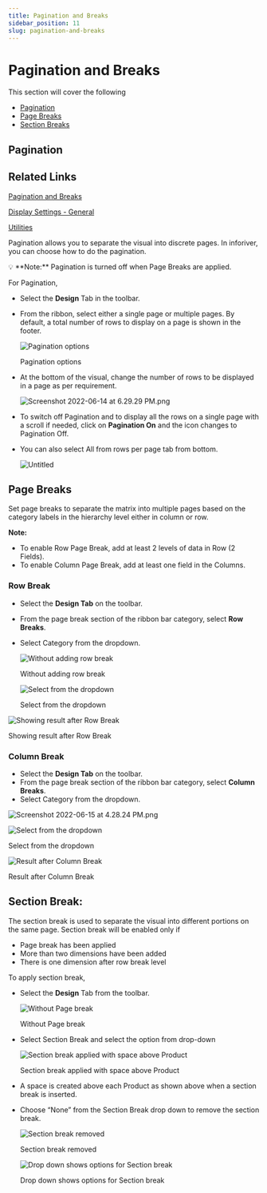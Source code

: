 ```yaml
---
title: Pagination and Breaks
sidebar_position: 11
slug: pagination-and-breaks
---
```

# Pagination and Breaks

This section will cover the following

- [Pagination](https://www.notion.so/Pagination-and-Breaks-afe1b0fc179c4e4d983f95b2a52c34f6)
- [Page Breaks](https://www.notion.so/Pagination-and-Breaks-afe1b0fc179c4e4d983f95b2a52c34f6)
- [Section Breaks](https://www.notion.so/Pagination-and-Breaks-afe1b0fc179c4e4d983f95b2a52c34f6)

## **Pagination**

## Related Links

[Pagination and Breaks](settings/pagination-and-breaks)

[Display Settings - General](settings/display-settings---general/)

[Utilities](https://www.notion.so/Utilities-b89462aaff2b42f3a49e986b985dd005)

Pagination allows you to separate the visual into discrete pages. In inforiver, you can choose how to do the pagination.

<aside>
💡 **Note:** Pagination is turned off when Page Breaks are applied.

</aside>

For Pagination,

- Select the **Design** Tab in the toolbar.
- From the ribbon, select either a single page or multiple pages. By default, a total number of rows to display on a page is shown in the footer.
    
    ![Pagination options](/img/Setting/Pagination/pagination1.png)

    Pagination options
    
- At the bottom of the visual, change the number of rows to be displayed in a page as per requirement.
    
    ![Screenshot 2022-06-14 at 6.29.29 PM.png](/img/Setting/Pagination/pagination2.png)
    
- To switch off Pagination and to display all the rows on a single page with a scroll if needed, click on **Pagination On** and the icon changes to Pagination Off.
- You can also select All from rows per page tab from bottom.
    
    ![Untitled](/img/Setting/Pagination/pagination3.png)

## Page Breaks

Set page breaks to separate the matrix into multiple pages based on the category labels in the hierarchy level either in column or row.

**Note:**

- To enable Row Page Break, add at least 2 levels of data in Row (2 Fields).
- To enable Column Page Break, add at least one field in the Columns.

### **Row Break**

- Select the **Design Tab** on the toolbar.
- From the page break section of the ribbon bar category, select **Row Breaks**.
- Select Category from the dropdown.
    
    ![Without adding row break](/img/Setting/Pagination/pagination4.png)

    Without adding row break
    
    ![Select from the dropdown](/img/Setting/Pagination/pagination5.png)
    
    Select from the dropdown
    

![Showing result after Row Break](/img/Setting/Pagination/pagination6.png)

Showing result after Row Break

### Column Break

- Select the **Design Tab** on the toolbar.
- From the page break section of the ribbon bar category, select **Column Breaks**.
- Select Category from the dropdown.

![Screenshot 2022-06-15 at 4.28.24 PM.png](/img/Setting/Pagination/pagination7.png)

![Select from the dropdown](/img/Setting/Pagination/pagination8.png)

Select from the dropdown

![Result after Column Break](/img/Setting/Pagination/pagination9.png)

Result after Column Break

## **Section Break:**

The section break is used to separate the visual into different portions on the same page. Section break will be enabled only if

- Page break has been applied
- More than two dimensions have been added
- There is one dimension after row break level

To apply section break,

- Select the **Design** Tab from the toolbar.
    
    ![Without Page break](/img/Setting/Pagination/pagination10.png)

    Without Page break
    
- Select Section Break and select the option from drop-down
    
    ![Section break applied with space above Product](/img/Setting/Pagination/pagination11.png)
    
    Section break applied with space above Product
    
- A space is created above each Product as shown above when a section break is inserted.
- Choose “None” from the  Section Break drop down to remove the section break.
    
    ![Section break removed](/img/Setting/Pagination/pagination11.png)

    Section break removed
    
    ![Drop down shows options for Section break](/img/Setting/Pagination/pagination12.png)
    
    Drop down shows options for Section break